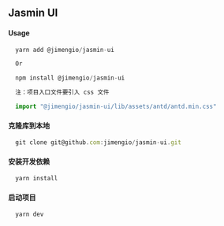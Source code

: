 ## Jasmin UI

#### Usage
```ts
  yarn add @jimengio/jasmin-ui

  Or

  npm install @jimengio/jasmin-ui

  注：项目入口文件要引入 css 文件

  import "@jimengio/jasmin-ui/lib/assets/antd/antd.min.css"
```


#### 克隆库到本地

```ts
  git clone git@github.com:jimengio/jasmin-ui.git
```

#### 安装开发依赖

```ts
  yarn install
```

#### 启动项目

```ts
  yarn dev
```

